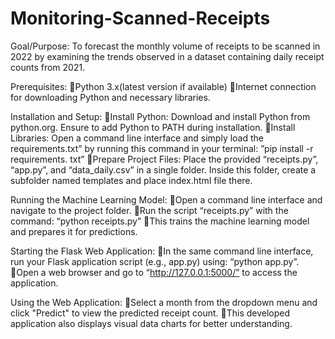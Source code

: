 # Monitoring-Scanned-Receipts
Goal/Purpose:
To forecast the monthly volume of receipts to be scanned in 2022 by examining the trends observed in a dataset containing daily receipt counts from 2021.

Prerequisites:
Python 3.x(latest version if available)
Internet connection for downloading Python and necessary libraries.

Installation and Setup:
Install Python: Download and install Python from python.org. Ensure to add Python to PATH during installation.
Install Libraries: Open a command line interface and simply load the requirements.txt” by running this command in your terminal:
”pip install -r requirements. txt”
Prepare Project Files: Place the provided “receipts.py”, “app.py”, and “data_daily.csv” in a single folder. Inside this folder, create a subfolder named templates and place index.html file there.

Running the Machine Learning Model:
Open a command line interface and navigate to the project folder.
Run the script “receipts.py” with the command: “python receipts.py”
This trains the machine learning model and prepares it for predictions.

Starting the Flask Web Application:
In the same command line interface, run your Flask application script (e.g., app.py) using: “python app.py”.
Open a web browser and go to “http://127.0.0.1:5000/” to access the application.

Using the Web Application:
Select a month from the dropdown menu and click "Predict" to view the predicted receipt count.
This developed application also displays visual data charts for better understanding.
